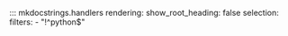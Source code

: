 ::: mkdocstrings.handlers
    rendering:
      show_root_heading: false
    selection:
      filters:
        - "!^python$"
